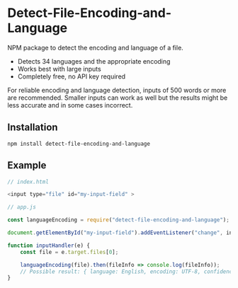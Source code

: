 # Detect-File-Encoding-and-Language
NPM package to detect the encoding and language of a file.

* Detects 34 languages and the appropriate encoding
* Works best with large inputs
* Completely free, no API key required

For reliable encoding and language detection, inputs of 500 words or more are recommended. Smaller inputs can work as well but the results might be less accurate and in some cases incorrect. 

## Installation

```
npm install detect-file-encoding-and-language
```

## Example

```js
// index.html

<input type="file" id="my-input-field" >

```

```js
// app.js

const languageEncoding = require("detect-file-encoding-and-language");

document.getElementById("my-input-field").addEventListener("change", inputHandler);

function inputHandler(e) {
    const file = e.target.files[0];

    languageEncoding(file).then(fileInfo => console.log(fileInfo));
    // Possible result: { language: English, encoding: UTF-8, confidence: 1}
}

```